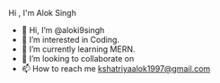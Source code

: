 Hi , I'm Alok Singh






- 👋 Hi, I’m @aloki9singh
- 👀 I’m interested in Coding.
- 🌱 I’m currently learning MERN.
- 💞️ I’m looking to collaborate on 
- 📫 How to reach me kshatriyaalok1997@gmail.com

<!---
aloki9singh/aloki9singh is a ✨ special ✨ repository because its `README.md` (this file) appears on your GitHub profile.
You can click the Preview link to take a look at your changes.
--->
